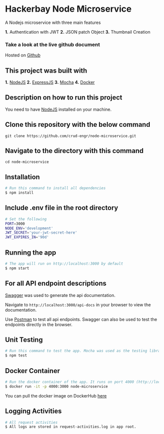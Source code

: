 # Hackerbay Node Microservice

A Nodejs microservice with three main features

 **1.** Authentication with JWT
 **2.** JSON patch Object
 **3.** Thumbnail Creation

### Take a look at the live github document
Hosted on [Github](https://crud-engr.github.io/node-microservice/)

## This project was built with

 **1.** [NodeJS](https://nodejs.org)
 **2.** [ExpressJS](https://expressjs.com/)
 **3.** [Mocha](https://mochajs.org/)
 **4.** [Docker](https://www.docker.com/get-started)

## Description on how to run this project

You need to have [NodeJS](https://nodejs.org/en/download/) installed on your machine.

## Clone this repository with the below command
```
git clone https://github.com/crud-engr/node-microservice.git
```

## Navigate to the directory with this command
```
cd node-microservice
```

## Installation 
```bash
# Run this command to install all dependencies
$ npm install
```

## Include .env file in the root directory 
```bash
# Set the following
PORT=3000
NODE_ENV='development'
JWT_SECRET='your-jwt-secret-here'
JWT_EXPIRES_IN='90d'
```

## Running the app

```bash
# The app will run on http://localhost:3000 by default
$ npm start
```

## For all API endpoint descriptions 
[Swagger](https://swagger.io/) was used to generate the api documentation.

Navigate to ``` http://localhost:3000/api-docs ``` in your browser to view the documentation.

Use [Postman](https://www.postman.com/downloads/) to test all api endpoints. Swagger can also be used to test the endpoints directly in the browser.

## Unit Testing

```bash
# Run this command to test the app. Mocha was used as the testing library and chai as the assertion library.
$ npm test
```

## Docker Container

```bash
# Run the docker container of the app. It runs on port 4000 (http://localhost:4000)
$ docker run -it -p 4000:3000 node-microservice
```
You can pull the docker image on DockerHub [here](https://hub.docker.com/r/crudengr/node-microservice)

## Logging Activities

```bash
# All request activities
$ All logs are stored in request-activities.log in app root.
```